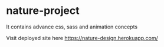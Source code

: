 # nature-project
It contains advance css, sass and animation concepts

Visit deployed site here https://nature-design.herokuapp.com/ 
